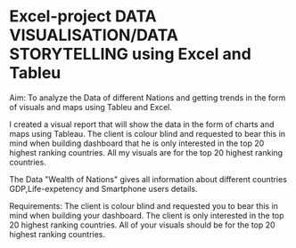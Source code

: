 # Excel-project DATA VISUALISATION/DATA STORYTELLING using Excel and Tableu
Aim: To analyze the Data of different Nations and getting trends in the form of visuals and maps using Tableu and Excel.

I created a visual report that will show the data in the form of charts and maps using Tableau.
The client is colour blind and requested to bear this in mind when building dashboard that he is only interested in the top 20 highest ranking countries. All my visuals are for the top 20 highest ranking countries.

The Data "Wealth of Nations" gives all information about different countries GDP,Life-expetency and Smartphone users details.

Requirements: The client is colour blind and requested you to bear this in mind when building your dashboard. The client is only interested in the top 20 highest ranking countries. All of your visuals should be for the top 20 highest ranking countries.

